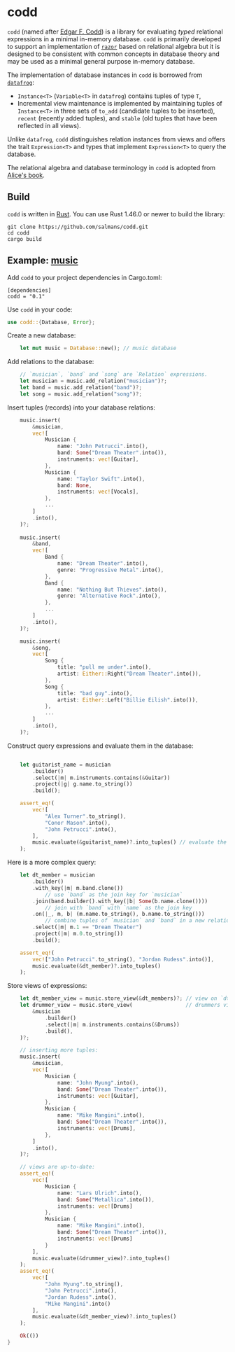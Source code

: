 # codd

`codd` (named after [Edgar F. Codd](https://en.wikipedia.org/wiki/Edgar_F._Codd)) is a library for evaluating *typed* relational expressions in a minimal in-memory database. `codd` is primarily developed to support an implementation of [`razor`](https://github.com/salmans/rusty-razor) based on relational algebra but it is designed to be consistent with common concepts in database theory and may be used as a minimal general purpose in-memory database.

The implementation of database instances in `codd` is borrowed from [`datafrog`](https://github.com/rust-lang/datafrog):
* `Instance<T>` (`Variable<T>` in `datafrog`) contains tuples of type `T`,
* Incremental view maintenance is implemented by maintaining tuples of `Instance<T>` in three sets of `to_add` (candidate tuples to be inserted), `recent` (recently added tuples), and `stable` (old tuples that have been reflected in all views).

Unlike `datafrog`, `codd` distinguishes relation instances from views and offers the trait `Expression<T>` and types that implement `Expression<T>` to query the database.

The relational algebra and database terminology in `codd` is adopted from [Alice's book](http://webdam.inria.fr/Alice/).

## Build

`codd` is written in [Rust](https://www.rust-lang.org). You can use Rust 1.46.0 or newer to build the library:

```
git clone https://github.com/salmans/codd.git
cd codd
cargo build
```

## Example: [music](https://github.com/salmans/codd/blob/master/core/examples/music.rs)

Add `codd` to your project dependencies in Cargo.toml:

```
[dependencies]
codd = "0.1"
```

Use `codd` in your code:

```rust
use codd::{Database, Error};
```

Create a new database:

```rust
    let mut music = Database::new(); // music database
```

Add relations to the database:

```rust    
    // `musician`, `band` and `song` are `Relation` expressions.
    let musician = music.add_relation("musician")?;
    let band = music.add_relation("band")?;
    let song = music.add_relation("song")?;
```

Insert tuples (records) into your database relations:

```rust
    music.insert(
        &musician,
        vec![
            Musician {
                name: "John Petrucci".into(),
                band: Some("Dream Theater".into()),
                instruments: vec![Guitar],
            },
            Musician {
                name: "Taylor Swift".into(),
                band: None,
                instruments: vec![Vocals],
            },
            ...
        ]
        .into(),
    )?;
    
    music.insert(
        &band,
        vec![
            Band {
                name: "Dream Theater".into(),
                genre: "Progressive Metal".into(),
            },
            Band {
                name: "Nothing But Thieves".into(),
                genre: "Alternative Rock".into(),
            },
            ...
        ]
        .into(),
    )?;

    music.insert(
        &song,
        vec![
            Song {
                title: "pull me under".into(),
                artist: Either::Right("Dream Theater".into()),
            },
            Song {
                title: "bad guy".into(),
                artist: Either::Left("Billie Eilish".into()),
            },
            ...
        ]
        .into(),
    )?;
```

Construct query expressions and evaluate them in the database:

```rust

    let guitarist_name = musician
        .builder()
        .select(|m| m.instruments.contains(&Guitar))
        .project(|g| g.name.to_string())
        .build();

    assert_eq!(
        vec![
            "Alex Turner".to_string(),
            "Conor Mason".into(),
            "John Petrucci".into(),
        ],
        music.evaluate(&guitarist_name)?.into_tuples() // evaluate the query and get the results
    );
```

Here is a more complex query:

```rust
    let dt_member = musician
        .builder()
        .with_key(|m| m.band.clone())
            // use `band` as the join key for `musician`
        .join(band.builder().with_key(|b| Some(b.name.clone()))) 
            // join with `band` with `name` as the join key
        .on(|_, m, b| (m.name.to_string(), b.name.to_string()))
            // combine tuples of `musician` and `band` in a new relation
        .select(|m| m.1 == "Dream Theater")
        .project(|m| m.0.to_string())
        .build();

    assert_eq!(
        vec!["John Petrucci".to_string(), "Jordan Rudess".into()],
        music.evaluate(&dt_member)?.into_tuples()
    );
```

Store views of expressions:

```rust
    let dt_member_view = music.store_view(&dt_members)?; // view on `dt_member`
    let drummer_view = music.store_view(                 // drummers view
        &musician
            .builder()
            .select(|m| m.instruments.contains(&Drums))
            .build(),
    )?;

    // inserting more tuples:
    music.insert(
        &musician,
        vec![
            Musician {
                name: "John Myung".into(),
                band: Some("Dream Theater".into()),
                instruments: vec![Guitar],
            },
            Musician {
                name: "Mike Mangini".into(),
                band: Some("Dream Theater".into()),
                instruments: vec![Drums],
            },
        ]
        .into(),
    )?;

    // views are up-to-date:
    assert_eq!(
        vec![
            Musician {
                name: "Lars Ulrich".into(),
                band: Some("Metallica".into()),
                instruments: vec![Drums]
            },
            Musician {
                name: "Mike Mangini".into(),
                band: Some("Dream Theater".into()),
                instruments: vec![Drums]
            }
        ],
        music.evaluate(&drummer_view)?.into_tuples()
    );
    assert_eq!(
        vec![
            "John Myung".to_string(),
            "John Petrucci".into(),
            "Jordan Rudess".into(),
            "Mike Mangini".into()
        ],
        music.evaluate(&dt_member_view)?.into_tuples()
    );

    Ok(())
}
```
